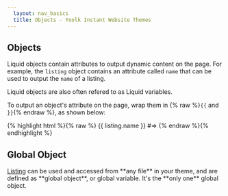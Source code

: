 ```yaml
---
  layout: nav_basics
  title: Objects - Yoolk Instant Website Themes
---
```


<h2 class="section-title">Objects</h2>

Liquid objects contain attributes to output dynamic content on the page. For example, the <code>listing</code> object contains an attribute called `name` that can be used to output the <code>name</code> of a listing.

Liquid objects are also often refered to as Liquid variables.

To output an object's attribute on the page, wrap them in {% raw %}<code>{{</code> and <code>}}</code>{% endraw %}, as shown below:

<div class="panel">
  <div class="panel-body">
{% highlight html %}{% raw %}
{{ listing.name }}
#=> <!-- Output: “Yellow Tower” -->
{% endraw %}{% endhighlight %}
  </div>
</div>

<h2 id="global-objects" class="tags">Global Object</h2>
<a href="{{ '/objects/listing/' | prepend: site.baseurl }}">Listing</a>
can be used and accessed from **any file** in your theme, and are defined as **global object**, or global variable. It's the **only one** global object.